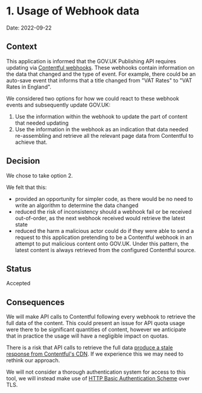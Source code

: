 # 1. Usage of Webhook data

Date: 2022-09-22

## Context

This application is informed that the GOV.UK Publishing API requires updating via [Contentful webhooks][]. These webhooks contain information on the data that changed and the type of event. For example, there could be an auto-save event that informs that a title changed from "VAT Rates" to "VAT Rates in England".

We considered two options for how we could react to these webhook events and subsequently update GOV.UK:

1. Use the information within the webhook to update the part of content that needed updating
2. Use the information in the webhook as an indication that data needed re-assembling and retrieve all the relevant page data from Contentful to achieve that.

[Contentful webhooks]: https://www.contentful.com/developers/docs/concepts/webhooks/

## Decision

We chose to take option 2.

We felt that this:

- provided an opportunity for simpler code, as there would be no need to write an algorithm to determine the data changed
- reduced the risk of inconsistency should a webhook fail or be received out-of-order, as the next webhook received would retrieve the latest state
- reduced the harm a malicious actor could do if they were able to send a request to this application pretending to be a Contentful webhook in an attempt to put malicious content onto GOV.UK. Under this pattern, the latest content is always retrieved from the configured Contentful source.

## Status

Accepted

## Consequences

We will make API calls to Contentful following every webhook to retrieve the full data of the content. This could present an issue for API quota usage were there to be significant quantities of content, however we anticipate that in practice the usage will have a negligible impact on quotas.

There is a risk that API calls to retrieve the full data [produce a stale response from Contentful's CDN][stale-response]. If we experience this we may need to rethink our approach.

We will not consider a thorough authentication system for access to this tool, we will instead make use of [HTTP Basic Authentication Scheme][basic-auth] over TLS.

[stale-response]: https://www.contentful.com/faq/webhooks/#if-i-received-a-publish-event-why-do-i-get-an-old-version-in-the-cda
[basic-auth]: https://developer.mozilla.org/en-US/docs/Web/HTTP/Authentication#basic_authentication_scheme
